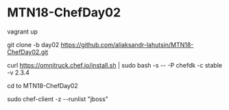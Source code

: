 # MTN18-ChefDay02

vagrant up

git clone -b day02 https://github.com/aliaksandr-lahutsin/MTN18-ChefDay02.git

curl https://omnitruck.chef.io/install.sh | sudo bash -s -- -P chefdk -c stable -v 2.3.4

cd to MTN18-ChefDay02

sudo chef-client -z --runlist "jboss"
